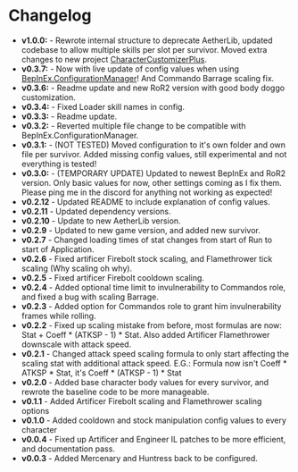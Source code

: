 # Changelog

* **v1.0.0:** - Rewrote internal structure to deprecate AetherLib, updated codebase to allow multiple skills per slot per survivor. Moved extra changes to new project [CharacterCustomizerPlus](https://github.com/AsterAether/CharacterCustomizerPlus).
* **v0.3.7:** - Now with live update of config values when using [BepInEx.ConfigurationManager](https://github.com/BepInEx/BepInEx.ConfigurationManager)! And Commando Barrage scaling fix.
* **v0.3.6:** - Readme update and new RoR2 version with good body doggo customization.
* **v0.3.4:** - Fixed Loader skill names in config.
* **v0.3.3:** - Readme update.
* **v0.3.2:** - Reverted multiple file change to be compatible with BepInEx.ConfigurationManager.
* **v0.3.1:** - (NOT TESTED) Moved configuration to it's own folder and own file per survivor. Added missing config values, still experimental and not everything is tested!
* **v0.3.0:** - (TEMPORARY UPDATE) Updated to newest BepInEx and RoR2 version. Only basic values for now, other settings coming as I fix them. Please ping me in the discord for anything not working as expected!
* **v0.2.12** - Updated README to include explanation of config values.
* **v0.2.11** - Updated dependency versions.
* **v0.2.10** - Update to new AetherLib version.
* **v0.2.9** - Updated to new game version, and added new survivor.
* **v0.2.7** - Changed loading times of stat changes from start of Run to start of Application.
* **v0.2.6** - Fixed artificer Firebolt stock scaling, and Flamethrower tick scaling (Why scaling oh why).
* **v0.2.5** - Fixed artificer Firebolt cooldown scaling.
* **v0.2.4** - Added optional time limit to invulnerability to Commandos role, and fixed a bug with scaling Barrage.
* **v0.2.3** - Added option for Commandos role to grant him invulnerability frames while rolling.
* **v0.2.2** - Fixed up scaling mistake from before, most formulas are now: Stat + Coeff * (ATKSP - 1) * Stat. Also added Artificer Flamethrower downscale with attack speed.
* **v0.2.1** - Changed attack speed scaling formula to only start affecting the scaling stat with additional attack speed. E.G.: Formula now isn't Coeff * ATKSP * Stat, it's Coeff * (ATKSP - 1) * Stat
* **v0.2.0** - Added base character body values for every survivor, and rewrote the baseline code to be more manageable.
* **v0.1.1** - Added Artificer Firebolt scaling and Flamethrower scaling options
* **v0.1.0** - Added cooldown and stock manipulation config values to
  every character
* **v0.0.4** - Fixed up Artificer and Engineer IL patches to be more
  efficient, and documentation pass.
* **v0.0.3** - Added Mercenary and Huntress back to be configured.